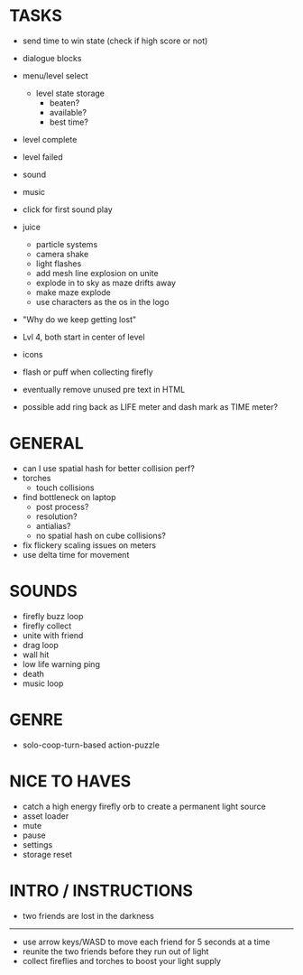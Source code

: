 # TASKS

- send time to win state (check if high score or not)
- dialogue blocks
- menu/level select
  - level state storage
    - beaten?
    - available?
    - best time?
- level complete
- level failed
- sound
- music

- click for first sound play
- juice
  - particle systems
  - camera shake
  - light flashes
  - add mesh line explosion on unite
  - explode in to sky as maze drifts away
  - make maze explode
  - use characters as the os in the logo
- "Why do we keep getting lost"
- Lvl 4, both start in center of level
- icons
- flash or puff when collecting firefly
- eventually remove unused pre text in HTML
- possible add ring back as LIFE meter and dash mark as TIME meter?

# GENERAL

- can I use spatial hash for better collision perf?
- torches
  - touch collisions
- find bottleneck on laptop
  - post process?
  - resolution?
  - antialias?
  - no spatial hash on cube collisions?
- fix flickery scaling issues on meters
- use delta time for movement

# SOUNDS

- firefly buzz loop
- firefly collect
- unite with friend
- drag loop
- wall hit
- low life warning ping
- death
- music loop

# GENRE

- solo-coop-turn-based action-puzzle

# NICE TO HAVES

- catch a high energy firefly orb to create a permanent light source
- asset loader
- mute
- pause
- settings
- storage reset

# INTRO / INSTRUCTIONS

- two friends are lost in the darkness
---
- use arrow keys/WASD to move each friend for 5 seconds at a time
- reunite the two friends before they run out of light
- collect fireflies and torches to boost your light supply
